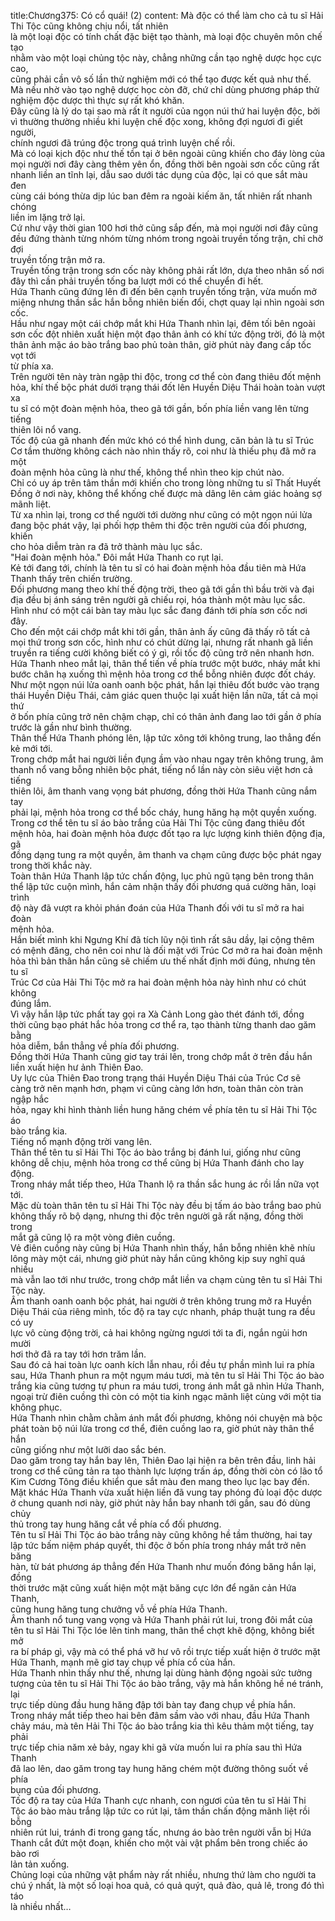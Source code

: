 title:Chương375: Có cổ quái! (2)
content:
Mà độc có thể làm cho cả tu sĩ Hải Thi Tộc cũng không chịu nổi, tất nhiên<br>là một loại độc có tính chất đặc biệt tạo thành, mà loại độc chuyên môn chế tạo<br>nhằm vào một loại chủng tộc này, chẳng những cần tạo nghệ dược học cực cao,<br>cũng phải cần vô số lần thử nghiệm mới có thể tạo được kết quả như thế.<br>Mà nếu nhờ vào tạo nghệ dược học còn đỡ, chứ chỉ dùng phương pháp thử<br>nghiệm độc dược thì thực sự rất khó khăn.<br>Đây cũng là lý do tại sao mà rất ít người của ngọn núi thứ hai luyện độc, bởi<br>vì thường thường nhiều khi luyện chế độc xong, không đợi ngươi đi giết người,<br>chính ngươi đã trúng độc trong quá trình luyện chế rồi.<br>Mà có loại kịch độc như thế tồn tại ở bên ngoài cũng khiến cho đáy lòng của<br>mọi người nơi đây càng thêm yên ổn, đồng thời bên ngoài sơn cốc cũng rất<br>nhanh liền an tĩnh lại, dẫu sao dưới tác dụng của độc, lại có que sắt màu đen<br>cùng cái bóng thừa dịp lúc ban đêm ra ngoài kiếm ăn, tất nhiên rất nhanh chóng<br>liền im lặng trở lại.<br>Cứ như vậy thời gian 100 hơi thở cũng sắp đến, mà mọi người nơi đây cũng<br>đều đứng thành từng nhóm từng nhóm trong ngoài truyền tống trận, chỉ chờ đợi<br>truyền tống trận mở ra.<br>Truyền tống trận trong sơn cốc này không phải rất lớn, dựa theo nhân số nơi<br>đây thì cần phải truyền tống ba lượt mới có thể chuyển đi hết.<br>Hứa Thanh cũng đứng lên đi đến bên cạnh truyền tống trận, vừa muốn mở<br>miệng nhưng thần sắc hắn bỗng nhiên biến đổi, chợt quay lại nhìn ngoài sơn<br>cốc.<br>Hầu như ngay một cái chớp mắt khi Hứa Thanh nhìn lại, đêm tối bên ngoài<br>sơn cốc đột nhiên xuất hiện một đạo thân ảnh có khí tức động trời, đó là một<br>thân ảnh mặc áo bào trắng bao phủ toàn thân, giờ phút này đang cấp tốc vọt tới<br>từ phía xa.<br>Trên người tên này tràn ngập thi độc, trong cơ thể còn đang thiêu đốt mệnh<br>hỏa, khí thế bộc phát dưới trạng thái đốt lên Huyền Diệu Thái hoàn toàn vượt xa<br>tu sĩ có một đoàn mệnh hỏa, theo gã tới gần, bốn phía liền vang lên từng tiếng<br>thiên lôi nổ vang.<br>Tốc độ của gã nhanh đến mức khó có thể hình dung, căn bản là tu sĩ Trúc<br>Cơ tầm thường không cách nào nhìn thấy rõ, coi như là thiếu phụ đã mở ra một<br>đoàn mệnh hỏa cũng là như thế, không thể nhìn theo kịp chút nào.<br>Chỉ có uy áp trên tâm thần mới khiến cho trong lòng những tu sĩ Thất Huyết<br>Đồng ở nơi này, không thể khống chế được mà dâng lên cảm giác hoảng sợ<br>mãnh liệt.<br>Từ xa nhìn lại, trong cơ thể người tới dường như cũng có một ngọn núi lửa<br>đang bộc phát vậy, lại phối hợp thêm thi độc trên người của đối phương, khiến<br>cho hỏa diễm tràn ra đã trở thành màu lục sắc.<br>"Hai đoàn mệnh hỏa." Đôi mắt Hứa Thanh co rụt lại.<br>Kẻ tới đang tới, chính là tên tu sĩ có hai đoàn mệnh hỏa đầu tiên mà Hứa<br>Thanh thấy trên chiến trường.<br>Đối phương mang theo khí thế động trời, theo gã tới gần thì bầu trời và đại<br>địa đều bị ánh sáng trên người gã chiếu rọi, hóa thành một màu lục sắc.<br>Hình như có một cái bàn tay màu lục sắc đang đánh tới phía sơn cốc nơi<br>đây.<br>Cho đến một cái chớp mắt khi tới gần, thân ảnh ấy cũng đã thấy rõ tất cả<br>mọi thứ trong sơn cốc, hình như có chút dừng lại, nhưng rất nhanh gã liền<br>truyền ra tiếng cười không biết có ý gì, rồi tốc độ cũng trở nên nhanh hơn.<br>Hứa Thanh nheo mắt lại, thân thể tiến về phía trước một bước, nháy mắt khi<br>bước chân hạ xuống thì mệnh hỏa trong cơ thể bỗng nhiên được đốt cháy.<br>Như một ngọn núi lửa oanh oanh bộc phát, hắn lại thiêu đốt bước vào trạng<br>thái Huyền Diệu Thái, cảm giác quen thuộc lại xuất hiện lần nữa, tất cả mọi thứ<br>ở bốn phía cũng trở nên chậm chạp, chỉ có thân ảnh đang lao tới gần ở phía<br>trước là gần như bình thường.<br>Thân thể Hứa Thanh phóng lên, lập tức xông tới không trung, lao thẳng đến<br>kẻ mới tới.<br>Trong chớp mắt hai người liền đụng ầm vào nhau ngay trên không trung, âm<br>thanh nổ vang bỗng nhiên bộc phát, tiếng nổ lần này còn siêu việt hơn cả tiếng<br>thiên lôi, âm thanh vang vọng bát phương, đồng thời Hứa Thanh cũng nắm tay<br>phải lại, mệnh hỏa trong cơ thể bốc cháy, hung hăng hạ một quyền xuống.<br>Trong cơ thể tên tu sĩ áo bào trắng của Hải Thi Tộc cũng đang thiêu đốt<br>mệnh hỏa, hai đoàn mệnh hỏa được đốt tạo ra lực lượng kinh thiên động địa, gã<br>đồng dạng tung ra một quyền, âm thanh va chạm cũng được bộc phát ngay<br>trong thời khắc này.<br>Toàn thân Hứa Thanh lập tức chấn động, lục phủ ngũ tạng bên trong thân<br>thể lập tức cuộn mình, hắn cảm nhận thấy đối phương quá cường hãn, loại trình<br>độ này đã vượt ra khỏi phán đoán của Hứa Thanh đối với tu sĩ mở ra hai đoàn<br>mệnh hỏa.<br>Hắn biết mình khi Ngưng Khí đã tích lũy nội tình rất sâu dầy, lại cộng thêm<br>có mệnh đăng, cho nên coi như là đối mặt với Trúc Cơ mở ra hai đoàn mệnh<br>hỏa thì bản thân hắn cũng sẽ chiếm ưu thế nhất định mới đúng, nhưng tên tu sĩ<br>Trúc Cơ của Hải Thi Tộc mở ra hai đoàn mệnh hỏa này hình như có chút không<br>đúng lắm.<br>Vì vậy hắn lập tức phất tay gọi ra Xà Cảnh Long gào thét đánh tới, đồng<br>thời cũng bạo phát hắc hỏa trong cơ thể ra, tạo thành từng thanh dao găm bằng<br>hỏa diễm, bắn thẳng về phía đối phương.<br>Đồng thời Hứa Thanh cũng giơ tay trái lên, trong chớp mắt ở trên đầu hắn<br>liền xuất hiện hư ảnh Thiên Đao.<br>Uy lực của Thiên Đao trong trạng thái Huyền Diệu Thái của Trúc Cơ sẽ<br>càng trở nên mạnh hơn, phạm vi cũng càng lớn hơn, toàn thân còn tràn ngập hắc<br>hỏa, ngay khi hình thành liền hung hăng chém về phía tên tu sĩ Hải Thi Tộc áo<br>bào trắng kia.<br>Tiếng nổ mạnh động trời vang lên.<br>Thân thể tên tu sĩ Hải Thi Tộc áo bào trắng bị đánh lui, giống như cũng<br>không dễ chịu, mệnh hỏa trong cơ thể cũng bị Hứa Thanh đánh cho lay động.<br>Trong nháy mắt tiếp theo, Hứa Thanh lộ ra thần sắc hung ác rồi lần nữa vọt<br>tới.<br>Mặc dù toàn thân tên tu sĩ Hải Thi Tộc này đều bị tấm áo bào trắng bao phủ<br>không thấy rõ bộ dạng, nhưng thi độc trên người gã rất nặng, đồng thời trong<br>mắt gã cũng lộ ra một vòng điên cuồng.<br>Vẻ điên cuồng này cũng bị Hứa Thanh nhìn thấy, hắn bỗng nhiên khẽ nhíu<br>lông mày một cái, nhưng giờ phút này hắn cũng không kịp suy nghĩ quá nhiều<br>mà vẫn lao tới như trước, trong chớp mắt liền va chạm cùng tên tu sĩ Hải Thi<br>Tộc này.<br>Âm thanh oanh oanh bộc phát, hai người ở trên không trung mở ra Huyền<br>Diệu Thái của riêng mình, tốc độ ra tay cực nhanh, pháp thuật tung ra đều có uy<br>lực vô cùng động trời, cả hai không ngừng ngươi tới ta đi, ngắn ngủi hơn mười<br>hơi thở đã ra tay tới hơn trăm lần.<br>Sau đó cả hai toàn lực oanh kích lẫn nhau, rồi đều tự phần mình lui ra phía<br>sau, Hứa Thanh phun ra một ngụm máu tươi, mà tên tu sĩ Hải Thi Tộc áo bào<br>trắng kia cũng tương tự phun ra máu tươi, trong ánh mắt gã nhìn Hứa Thanh,<br>ngoại trừ điên cuồng thì còn có một tia kinh ngạc mãnh liệt cùng với một tia<br>không phục.<br>Hứa Thanh nhìn chằm chằm ánh mắt đối phương, không nói chuyện mà bộc<br>phát toàn bộ núi lửa trong cơ thể, điên cuồng lao ra, giờ phút này thân thể hắn<br>cũng giống như một lưỡi dao sắc bén.<br>Dao găm trong tay hắn bay lên, Thiên Đao lại hiện ra bên trên đầu, linh hải<br>trong cơ thể cũng tản ra tạo thành lực lượng trấn áp, đồng thời còn có lão tổ<br>Kim Cương Tông điều khiển que sắt màu đen mang theo lục lạc bay đến.<br>Mặt khác Hứa Thanh vừa xuất hiện liền đã vung tay phóng đủ loại độc dược<br>ở chung quanh nơi này, giờ phút này hắn bay nhanh tới gần, sau đó dùng chủy<br>thủ trong tay hung hăng cắt về phía cổ đối phương.<br>Tên tu sĩ Hải Thi Tộc áo bào trắng này cũng không hề tầm thường, hai tay<br>lập tức bấm niệm pháp quyết, thi độc ở bốn phía trong nháy mắt trở nên băng<br>hàn, từ bát phương áp thẳng đến Hứa Thanh như muốn đóng băng hắn lại, đồng<br>thời trước mặt cũng xuất hiện một mặt băng cực lớn để ngăn cản Hứa Thanh,<br>cũng hung hăng tung chưởng vỗ về phía Hứa Thanh.<br>Âm thanh nổ tung vang vọng và Hứa Thanh phải rút lui, trong đôi mắt của<br>tên tu sĩ Hải Thi Tộc lóe lên tinh mang, thân thể chợt khẽ động, không biết mở<br>ra bí pháp gì, vậy mà có thể phá vỡ hư vô rồi trực tiếp xuất hiện ở trước mặt<br>Hứa Thanh, mạnh mẽ giơ tay chụp về phía cổ của hắn.<br>Hứa Thanh nhìn thấy như thế, nhưng lại dùng hành động ngoài sức tưởng<br>tượng của tên tu sĩ Hải Thi Tộc áo bào trắng, vậy mà hắn không hề né tránh, lại<br>trực tiếp dùng đầu hung hăng đập tới bàn tay đang chụp về phía hắn.<br>Trong nháy mắt tiếp theo hai bên đâm sầm vào với nhau, đầu Hứa Thanh<br>chảy máu, mà tên Hải Thi Tộc áo bào trắng kia thì kêu thảm một tiếng, tay phải<br>trực tiếp chia năm xẻ bảy, ngay khi gã vừa muốn lui ra phía sau thì Hứa Thanh<br>đã lao lên, dao găm trong tay hung hăng chém một đường thông suốt về phía<br>bụng của đối phương.<br>Tốc độ ra tay của Hứa Thanh cực nhanh, con ngươi của tên tu sĩ Hải Thi<br>Tộc áo bào màu trắng lập tức co rút lại, tâm thần chấn động mãnh liệt rồi bỗng<br>nhiên rút lui, tránh đi trong gang tấc, nhưng áo bào trên người vẫn bị Hứa<br>Thanh cắt đứt một đoạn, khiến cho một vài vật phẩm bên trong chiếc áo bào rơi<br>lản tản xuống.<br>Chủng loại của những vật phẩm này rất nhiều, nhưng thứ làm cho người ta<br>chú ý nhất, là một số loại hoa quả, có quả quýt, quả đào, quả lê, trong đó thì táo<br>là nhiều nhất…